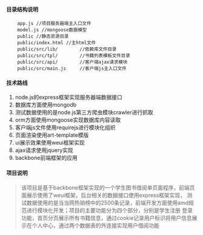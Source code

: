 #### 目录结构说明

```
    app.js //项目服务器端主入口文件
    model.js //mongoose数据模型
    public //静态资源目录
    public/index.html //主html文件
    public/src/lib/        //依赖库文件目录
    public/src/tpl/        //书籍列表模板文件目录
    public/src/api/        //客户端ajax请求模块
    public/src/main.js     //客户端js主入口文件
```

#### 技术路线
1. node.js的express框架实现服务器端数据接口
2. 数据库方面使用mongodb
3. 测试数据使用的是node.js第三方爬虫模块crawler进行抓取
4. orm方面使用mongoose实现数据库内容读取
5. 客户端js文件使用requirejs进行模块化组织
6. 页面渲染使用art-template模版
7. ui展示效果使用weui框架实现
8. ajax请求使用jquery实现
9. backbone前端框架的应用

#### 项目说明
> 该项目是基于backbone框架实现的一个学生图书借阅单页面程序，前端页面展示使用了weui框架，后台相关的数据接口使用express框架实现，
测试数据使用的是当当网热销榜中的2500条记录，前端开发方面使用amd规范进行模块化开发；项目的主要功能分为四个部分，分别是学生注册
登录功能，首页分页展示所有书籍信息，通过cookie记录用户标识将用户信息展示在个人中心，通过两个数据表的外连接实现用户借阅功能

